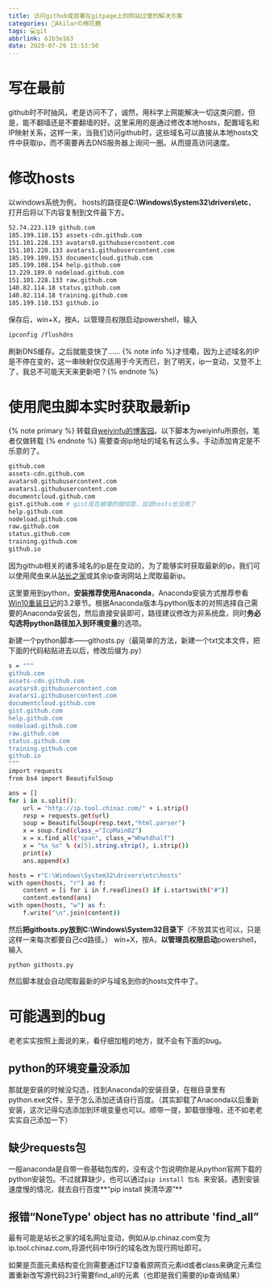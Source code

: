 ```yaml
---
title: 访问github或部署在gitpage上的网站过慢的解决方案
categories: 🍨Akilarの棉花糖
tags: 💻git
abbrlink: 61b3e163
date: 2020-07-29 15:53:50
---
```

# 写在最前

github时不时抽风，老是访问不了，诚然，用科学上网能解决一切这类问题，但是，能不翻墙还是不要翻墙的好。这里采用的是通过修改本地hosts，配置域名和IP映射关系，这样一来，当我们访问github时，这些域名可以直接从本地hosts文件中获取ip，而不需要再去DNS服务器上询问一圈。从而提高访问速度。

# 修改hosts

以windows系统为例，
hosts的路径是**C:\Windows\System32\drivers\etc**，
打开后将以下内容复制到文件最下方。
```bash
52.74.223.119 github.com
185.199.110.153 assets-cdn.github.com
151.101.228.133 avatars0.githubusercontent.com
151.101.228.133 avatars1.githubusercontent.com
185.199.109.153 documentcloud.github.com
185.199.108.154 help.github.com
13.229.189.0 nodeload.github.com
151.101.228.133 raw.github.com
140.82.114.18 status.github.com
140.82.114.18 training.github.com
185.199.110.153 github.io
```
保存后，win+X，按A，以管理员权限启动powershell，输入
```bash
ipconfig /flushdns
```

刷新DNS缓存。之后就能变快了......
{% note info %}才怪嘞，因为上述域名的IP是不停在变的，这一串映射仅仅适用于今天而已，到了明天，ip一变动，又登不上了，我总不可能天天来更新吧？{% endnote %}

# 使用爬虫脚本实时获取最新ip
{% note primary %}
转载自[weiyinfu的博客园](https://www.cnblogs.com/weiyinfu/p/6376420.html)。以下脚本为weiyinfu所原创，笔者仅做转载
{% endnote %}
需要查询ip地址的域名有这么多。手动添加肯定是不乐意的了。
```bash
github.com
assets-cdn.github.com
avatars0.githubusercontent.com
avatars1.githubusercontent.com
documentcloud.github.com
gist.github.com # gist现在被墙的很彻底，加进hosts也没用了
help.github.com
nodeload.github.com
raw.github.com
status.github.com
training.github.com
github.io
```

因为github相关的诸多域名的ip是在变动的，为了能够实时获取最新的ip，我们可以使用爬虫来从[站长之家](http://ip.chinaz.com/)或其余ip查询网站上爬取最新ip。

这里要用到python，**安装推荐使用Anaconda**，Anaconda安装方式推荐参看[Win10重装日记](https://akilarlxh.github.io/post/29cf4234.html)的3.2章节。根据Anaconda版本与python版本的对照选择自己需要的Anaconda安装包，然后直接安装即可，路径建议修改为非系统盘，同时**务必勾选将python路径加入到环境变量**的选项。

新建一个python脚本——githosts.py（最简单的方法，新建一个txt文本文件，把下面的代码粘贴进去以后，修改后缀为.py）

```bash
s = """
github.com
assets-cdn.github.com
avatars0.githubusercontent.com
avatars1.githubusercontent.com
documentcloud.github.com
gist.github.com
help.github.com
nodeload.github.com
raw.github.com
status.github.com
training.github.com
github.io
"""
import requests
from bs4 import BeautifulSoup

ans = []
for i in s.split():
    url = "http://ip.tool.chinaz.com/" + i.strip()
    resp = requests.get(url)
    soup = BeautifulSoup(resp.text,"html.parser")
    x = soup.find(class_="IcpMain02")
    x = x.find_all("span", class_="Whwtdhalf")
    x = "%s %s" % (x[5].string.strip(), i.strip())
    print(x)
    ans.append(x)

hosts = r"C:\Windows\System32\drivers\etc\hosts"
with open(hosts, "r") as f:
    content = [i for i in f.readlines() if i.startswith("#")]
    content.extend(ans)
with open(hosts, "w") as f:
    f.write("\n".join(content))
```
然后**把githosts.py放到C:\Windows\System32目录下**（不放其实也可以，只是这样一来每次都要自己cd路径。）
win+X，按A，**以管理员权限启动**powershell，输入
```
python githosts.py
```
然后脚本就会自动爬取最新的IP与域名到你的hosts文件中了。

# 可能遇到的bug
老老实实按照上面说的来，看仔细加粗的地方，就不会有下面的bug。
## python的环境变量没添加
那就是安装的时候没勾选，找到Anaconda的安装目录，在根目录里有python.exe文件，至于怎么添加还请自行百度。（其实卸载了Anaconda以后重新安装，这次记得勾选添加到环境变量也可以。顺带一提，卸载很慢哦，还不如老老实实自己添加一下）
## 缺少requests包
一般anaconda是自带一些基础包库的，没有这个包说明你是从python官网下载的python安装包。不过就算缺少，也可以通过`pip install 包名 `来安装。遇到安装速度慢的情况，就去自行百度**“pip install 换清华源”**

## 报错“NoneType' object has no attribute 'find_all”
最有可能是站长之家的域名网址变动，例如从ip.chinaz.com变为ip.tool.chinaz.com,将源代码中19行的域名改为现行网址即可。

如果是页面元素结构变化则需要通过F12查看原网页元素id或者class来确定元素位置重新改写源代码23行需要find_all的元素（也即是我们需要的ip查询结果）
